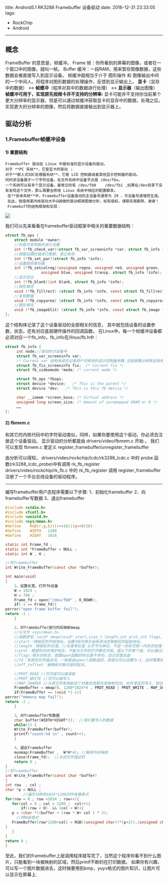 title: Android5.1 RK3288 Framebuffer 设备驱动
date: 2016-12-31 23:33:05
tags: 
- RockChip
- Android

---

## 概念
FrameBuffer 的意思是，帧缓冲。
Frame 帧：你所看到的屏幕的图像，或者在一个窗口中的图像，就叫一帧。
Buffer 缓冲：一段RAM，用来暂存图像数据，这些数据会被直接写入到显示设备。
帧缓冲就相当于介于 图形操作 和 图像输出中间的一个中间人。将程序对图形数据的处理操作，反馈到显示输出上。
**显卡**（显存中的数据） <-> **帧缓冲**（程序对其中的数据进行处理） <-> **显示器**（输出图像）
**帧缓冲可用于，实现原先视频卡并不支持的分辨率:**
显卡可能并不支持你当前某个更大分辨率的显示器，但是可以通过帧缓冲获取显卡的显存中的数据，处理之后，实现更大的分辨率的图像，然后将数据直接输出到显示器上。

## 驱动分析
### 1.Framebuffer帧缓冲设备
#### 1) 重要结构
	Framebuffer 驱动在 Linux 中是标准的显示设备的驱动。
	对于 **PC 系统**，它是显卡的驱动 ；
	对于**嵌入式SOC处理器系统**，它是 LCD 控制器或者其他显示控制器的驱动。
	同时该设备属于一个字符设备，在文件系统中设备节点是 /dev/fbx。    
	一个系统可以有多个显示设备，最常见的有 /dev/fb0    /dev/fb1 ,如果在/dev目录下没有发现这个文件，那么需要去修改 Linux 系统中相应的配置脚本。
	 在**安卓系统**中，Framebuffer设备驱动的主设备号通常为 29 ，次设备号递增而生成。
	 在此，我借用某内核驱动大牛GQB做的驱动框架图做分析，如有侵权，请联系我删除，谢谢！   
	 Framebuff的结构框架和实现：     
![](https://ws2.sinaimg.cn/large/ba061518gw1f7jkue0g3hj20lh0cfq5l.jpg)

我们可以先来看看在framebuffer驱动框架中相关的重要数据结构：
```c
struct fb_ops {
    struct module *owner;
    //检查可变参数并进行设置
    int (*fb_check_var)(struct fb_var_screeninfo *var, struct fb_info *info);
    //根据设置的值进行更新，使之有效
    int (*fb_set_par)(struct fb_info *info);
    //设置颜色寄存器
    int (*fb_setcolreg)(unsigned regno, unsigned red, unsigned green,
                unsigned blue, unsigned transp, struct fb_info *info);
    //显示空白
    int (*fb_blank)(int blank, struct fb_info *info);
    //矩形填充
    void (*fb_fillrect) (struct fb_info *info, const struct fb_fillrect *rect);
    //复制数据
    void (*fb_copyarea) (struct fb_info *info, const struct fb_copyarea *region);
    //图形填充
    void (*fb_imageblit) (struct fb_info *info, const struct fb_image *image);
};
```
这个结构体记录了这个设备驱动的全部相关的信息，
其中就包括设备的设置参数，状态，还有对应底层硬件操作的回调函数。
在Linux中，每一个帧缓冲设备都必须对应一个fb_info，fb_info在/linux/fb.h中：
```c
struct fb_info {
     int node;//驱动的次设备号
     struct fb_var_screeninfo var;
     /* Current var 结构体成员记录用户可修改的显示控制器参数,包括屏幕分辨率还有每个像素点的位数 */
     struct fb_fix_screeninfo fix;  /* Current fix */
     struct fb_videomode *mode; /* current mode */

     struct fb_ops *fbops;
     struct device *device;   /* This is the parent */
     struct device *dev;   /* This is this fb device */

     char __iomem *screen_base; /* Virtual address */
     unsigned long screen_size; /* Amount of ioremapped VRAM or 0 */
     ……
};
```
#### 2) fbmem.c
和其它的内核代码中的字符驱动类似，同样，如果你要使用这个驱动，你必须去注册这个设备驱动。
显示驱动的分析都是由 drivers/video/fbmem.c 开始 。
我们可以发现 fbmem.c 里定义 register_framebuffer/unregister_framebuffer

由分析可以得知，
drivers/video/rockchip/lcdc/rk3288_lcdc.c 中的 probe 函数(rk3288_lcdc_probe)中有调用 rk_fb_register
drivers/video/rockchip/rk_fb.c 中的 rk_fb_register 调用 register_framebuffer
注册了一个平台总线设备的驱动程序。



-----






编写framebuffer用户态程序需要以下步骤:
1、初始化framebuffer
2、向framebuffer写数据
3、退出framebuffer
```c
#include <stdio.h>
#include <fcntl.h>
#include <unistd.h>
#include <sys/mman.h>
#define    RGB(r,g,b)((r<<16)|(g<<8)|b)
#define    WIDTH   1280
#define    HIGHT   1024

static int Frame_fd ;
static int *FrameBuffer = NULL ;
static int W , H ;

//写framebuffer
int Write_FrameBuffer(const char *buffer);

int main(void)
{
    1、设置长宽，打开fb设备
    W = 1024 ;
    H = 768 ;
    Frame_fd = open("/dev/fb0" , O_RDWR);
    if(-1 == Frame_fd){
perror("open frame buffer fail");
return -1 ;
    }

    2、对framebuffer进行内存映射mmap
    //头文件 <sys/mman.h>
    //函数原型：void* mmap(void* start,size_t length,int prot,int flags,int fd,off_t offset);
    //start：映射区的开始地址，设置为0时表示由系统决定映射区的起始地址。
    //length：映射区的长度。//长度单位是 以字节为单位，不足一内存页按一内存页处理
    //prot：期望的内存保护标志，不能与文件的打开模式冲突。是以下的某个值，可以通过or运算合理地组合在一起
    //flags:相关的标志，就跟open函数的标志差不多的，自己百度去查
    //fd：有效的文件描述词。一般是由open()函数返回，其值也可以设置为-1，此时需要指定flags参数中的MAP_ANON,表明进行的是匿名映射。
    //off_toffset：被映射对象内容的起点。

    //PROT_READ //页内容可以被读取
    //PROT_WRITE //页可以被写入
    //MAP_SHARED //与其它所有映射这个对象的进程共享映射空间。对共享区的写入，相当于输出到文件。直到msync()或者munmap()被调用，文件实际上不会被更新。
    FrameBuffer = mmap(0, 1280*1024*4 , PROT_READ | PROT_WRITE , MAP_SHARED , Frame_fd ,0 );
    if(FrameBuffer == (void *)-1){
perror("memory map fail");
return -2 ;
    }

    3、对framebuffer写数据
    char buffer[WIDTH*HIGHT*3];  //我们要写入的数据
    while(1) {
    Write_FrameBuffer(buffer);
    printf("count:%d \n" , count++);
    }

    4、退出framebuffer
    munmap(FrameBuffer ,  W*H*4); //解除内存映射
    close(Frame_fd);  //关闭文件描述符
    return 0 ;
}
//写framebuffer
int Write_FrameBuffer(const char *buffer)
{
int row  , col ;
char *p = NULL ;
        //遍历分辨率1024*1280的所有像素点
for(row = 0 ; row <1024 ; row++){
   for(col = 0 ; col < 1280 ;  col++){
       if((row < H)  && (col < W)){
   p = (char *)(buffer + (row * W+ col ) * 3);
     //转RGB格式
   FrameBuffer[row*1280+col] = RGB((unsigned char)(*(p+2)),(unsigned char)(*(p+1)),(unsigned char )(*p));
}
   }
}
return 0 ;
}
```
至此，我们的framebuffer上层调用程序就写完了，当然这个程序你看不到什么图片，只能看到一块被映射的区域，然后printf不断的在打印数据。
    如果你有兴趣，可以写一个图片数据进去，这时候要用到bmp，yuyv格式的图片知识，让图片可以显示在屏幕上.
